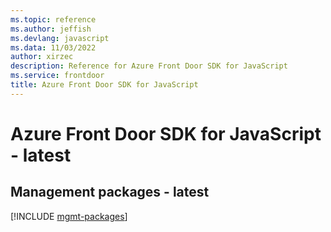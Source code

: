 ```yaml
---
ms.topic: reference
ms.author: jeffish
ms.devlang: javascript
ms.data: 11/03/2022
author: xirzec
description: Reference for Azure Front Door SDK for JavaScript
ms.service: frontdoor
title: Azure Front Door SDK for JavaScript
---
```

# Azure Front Door SDK for JavaScript - latest

## Management packages - latest
[!INCLUDE [mgmt-packages](front-door-mgmt-index.md)]